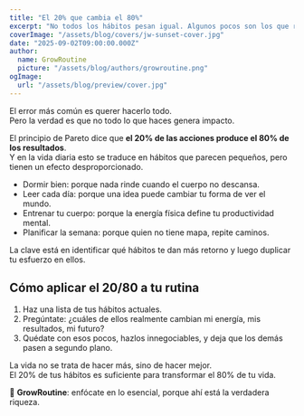 ```yaml
---
title: "El 20% que cambia el 80%"
excerpt: "No todos los hábitos pesan igual. Algunos pocos son los que realmente mueven la balanza. Identificarlos y enfocarte en ellos es multiplicar tu tiempo y tu energía."
coverImage: "/assets/blog/covers/jw-sunset-cover.jpg"
date: "2025-09-02T09:00:00.000Z"
author:
  name: GrowRoutine
  picture: "/assets/blog/authors/growroutine.png"
ogImage:
  url: "/assets/blog/preview/cover.jpg"
---
```


El error más común es querer hacerlo todo.  
Pero la verdad es que no todo lo que haces genera impacto.  

El principio de Pareto dice que **el 20% de las acciones produce el 80% de los resultados**.  
Y en la vida diaria esto se traduce en hábitos que parecen pequeños, pero tienen un efecto desproporcionado.  

- Dormir bien: porque nada rinde cuando el cuerpo no descansa.  
- Leer cada día: porque una idea puede cambiar tu forma de ver el mundo.  
- Entrenar tu cuerpo: porque la energía física define tu productividad mental.  
- Planificar la semana: porque quien no tiene mapa, repite caminos.  

La clave está en identificar qué hábitos te dan más retorno y luego duplicar tu esfuerzo en ellos.  

## Cómo aplicar el 20/80 a tu rutina

1. Haz una lista de tus hábitos actuales.  
2. Pregúntate: ¿cuáles de ellos realmente cambian mi energía, mis resultados, mi futuro?  
3. Quédate con esos pocos, hazlos innegociables, y deja que los demás pasen a segundo plano.  

La vida no se trata de hacer más, sino de hacer mejor.  
El 20% de tus hábitos es suficiente para transformar el 80% de tu vida.  

🌱 **GrowRoutine**: enfócate en lo esencial, porque ahí está la verdadera riqueza.